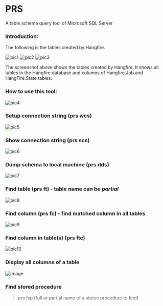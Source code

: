 # PRS
A table schema query tool of Microsoft SQL Server


### Introduction:

The following is the tables created by Hangfire.

![pic1](https://user-images.githubusercontent.com/18693681/129477044-0f98c657-97c3-4d98-8540-1f3ee8f4fe2c.JPG)
![pic2](https://user-images.githubusercontent.com/18693681/129477114-e508e069-b4d7-4694-a07f-3eb24f10ad78.JPG)
![pic3](https://user-images.githubusercontent.com/18693681/129477117-53aeb080-3579-4664-8fce-cddeb5f9979c.JPG)

The screenshot above shows the tables created by Hangfire. It shows all tables in the Hangfire database and columns of Hangfire.Job and HangFire.State tables.

### How to use this tool:

![pic4](https://user-images.githubusercontent.com/18693681/129477875-8d3707f9-c85c-40e4-901e-b6ecdc0cf34a.JPG)

### Setup connection string (prs wcs)

![pic5](https://user-images.githubusercontent.com/18693681/129477397-7de49c08-5844-4938-a73c-bf93377af9c4.JPG)

### Show connection string (prs scs)

![pic6](https://user-images.githubusercontent.com/18693681/129477454-07529fde-7f86-49bc-83fd-573251a509d4.JPG)

### Dump schema to local machine (prs dds)

![pic7](https://user-images.githubusercontent.com/18693681/129477524-83185aa4-871d-47c6-beed-0cf169d168bc.JPG)

### Find table (prs ft) - table name can be *partial*

![pic8](https://user-images.githubusercontent.com/18693681/129477565-0ada3957-a093-4a77-a8c4-bf055ac5677d.JPG)

### Find column (prs fc) - find matched column in all tables

![pic9](https://user-images.githubusercontent.com/18693681/129477624-0573396e-f94e-4217-b3b3-b5f007f3fe7b.JPG)

### Find column in table(s) (prs ftc)

![pic10](https://user-images.githubusercontent.com/18693681/129477674-f2559954-3d2f-43d8-b5c7-269543f2ad0d.JPG)

### Display all columns of a table

![image](https://user-images.githubusercontent.com/18693681/129477743-6f0b787b-94b2-4997-97e0-129d72c9c736.png)

### Find stored procedure

> prs fsp [full or partial name of a storec procedure to find]

